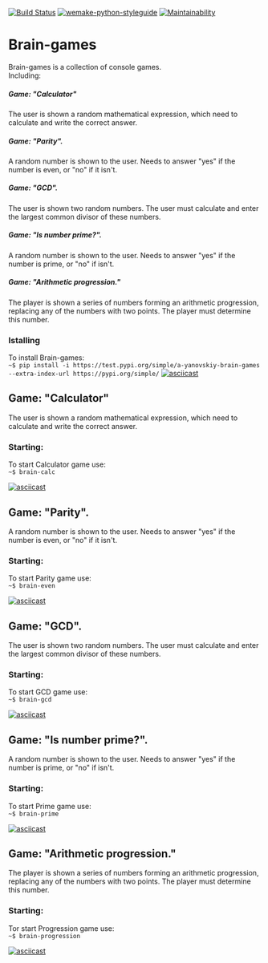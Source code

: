 [![Build Status](https://travis-ci.com/a-yanovskiy/python-project-lvl1.svg?branch=master)](https://travis-ci.com/a-yanovskiy/python-project-lvl1)
[![wemake-python-styleguide](https://img.shields.io/badge/style-wemake-000000.svg)](https://github.com/wemake-services/wemake-python-styleguide)
[![Maintainability](https://api.codeclimate.com/v1/badges/06ecd24ffad07549a7f1/maintainability)](https://codeclimate.com/github/a-yanovskiy/python-project-lvl1/maintainability)


# Brain-games
Brain-games is a collection of console games.  
Including:

##### Game: "Calculator"
The user is shown a random mathematical expression, which need to calculate and write the correct answer.

##### Game: "Parity".
A random number is shown to the user. Needs to answer "yes" if the number is even, or "no" if it isn't.

##### Game: "GCD".
The user is shown two random numbers.
The user must calculate and enter the largest common divisor of these numbers.

##### Game: "Is number prime?".
A random number is shown to the user. Needs to answer "yes" if the number is prime,
or "no" if isn't.

##### Game: "Arithmetic progression."
The player is shown a series of numbers forming an arithmetic progression,
replacing any of the numbers with two points. The player must determine this number.


### Istalling
To install Brain-games:  
`~$ pip install -i https://test.pypi.org/simple/a-yanovskiy-brain-games --extra-index-url https://pypi.org/simple/`
[![asciicast](https://asciinema.org/a/22c9NpWnYgDck0xdfs7OuFumu.svg)](https://asciinema.org/a/22c9NpWnYgDck0xdfs7OuFumu)

## Game: "Calculator"
The user is shown a random mathematical expression, which need to calculate and write the correct answer.

### Starting:
To start Calculator game use:  
`~$ brain-calc`

[![asciicast](https://asciinema.org/a/BX71okLywDzwRaITxJpw7WyjB.svg)](https://asciinema.org/a/BX71okLywDzwRaITxJpw7WyjB)

## Game: "Parity".
A random number is shown to the user. Needs to answer "yes" if the number is even, or "no" if it isn't.

### Starting:
To start Parity game use:  
`~$ brain-even`

[![asciicast](https://asciinema.org/a/vCUCiXbsvXZcBsHnbdQDv49Gv.svg)](https://asciinema.org/a/vCUCiXbsvXZcBsHnbdQDv49Gv)

## Game: "GCD".
The user is shown two random numbers.
The user must calculate and enter the largest common divisor of these numbers.

### Starting:
To start GCD game use:  
`~$ brain-gcd`

[![asciicast](https://asciinema.org/a/sj5zM6bne83T2E3cWhIl3wKoR.svg)](https://asciinema.org/a/sj5zM6bne83T2E3cWhIl3wKoR)

## Game: "Is number prime?".
A random number is shown to the user. Needs to answer "yes" if the number is prime,
or "no" if isn't.

### Starting:
To start Prime game use:  
`~$ brain-prime`

[![asciicast](https://asciinema.org/a/I9xK0bzS2QLPBGnXvFgF30lOq.svg)](https://asciinema.org/a/I9xK0bzS2QLPBGnXvFgF30lOq)

## Game: "Arithmetic progression."
The player is shown a series of numbers forming an arithmetic progression,
replacing any of the numbers with two points. The player must determine this number.

### Starting:
Tor start Progression game use:  
`~$ brain-progression`

[![asciicast](https://asciinema.org/a/GSXgGPYbMJX8KgYCiYZzS18ho.svg)](https://asciinema.org/a/GSXgGPYbMJX8KgYCiYZzS18ho)